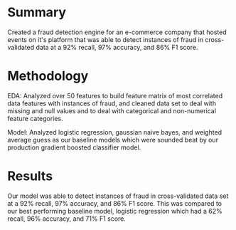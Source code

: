 # Summary
Created a fraud detection engine for an e-commerce company that hosted events on it's platform that was able to detect instances of fraud in cross-validated data at a 92% recall, 97% accuracy, and 86% F1 score.


# Methodology

EDA: Analyzed over 50 features to build feature matrix of most correlated data features with instances of fraud, and cleaned data set to deal with missing and null values and to deal with categorical and non-numerical feature categories.

Model: Analyzed logistic regression, gaussian naive bayes, and weighted average guess as our baseline models which were sounded beat by our production gradient boosted classifier model.

# Results
Our model was able to detect instances of fraud in cross-validated data set at a 92% recall, 97% accuracy, and 86% F1 score. This was compared to our best performing baseline model, logistic regression which had a 62% recall, 96% accuracy, and 71% F1 score.
